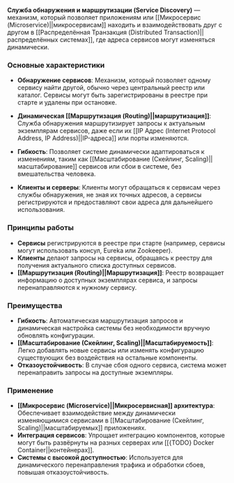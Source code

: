 **Служба обнаружения и маршрутизации (Service Discovery)** — механизм, который позволяет приложениям или [[Микросервис (Microservice)||микросервисам]] находить и взаимодействовать друг с другом в [[Распределённая Транзакция (Distributed Transaction)||распределённых системах]], где адреса сервисов могут изменяться динамически.


### Основные характеристики

- **Обнаружение сервисов**: Механизм, который позволяет одному сервису найти другой, обычно через центральный реестр или каталог. Сервисы могут быть зарегистрированы в реестре при старте и удалены при остановке.

- **Динамическая [[Маршрутизация (Routing)||маршрутизация]]**: Служба обнаружения маршрутизирует запросы к актуальным экземплярам сервисов, даже если их [[IP Адрес (Internet Protocol Address, IP Address)||IP-адреса]] или порты изменяются.

- **Гибкость**: Позволяет системе динамически адаптироваться к изменениям, таким как [[Масштабирование (Скейлинг, Scaling)||масштабирование]] сервисов или сбои в системе, без вмешательства человека.

- **Клиенты и серверы**: Клиенты могут обращаться к сервисам через службы обнаружения, не зная их точных адресов, а сервисы регистрируются и предоставляют свои адреса для дальнейшего использования.


### Принципы работы

- **Сервисы** регистрируются в реестре при старте (например, сервисы могут использовать консул, Eureka или Zookeeper).
- **Клиенты** делают запросы на сервисы, обращаясь к реестру для получения актуального списка доступных сервисов.
- **[[Маршрутизация (Routing)||Маршрутизация]]**: Реестр возвращает информацию о доступных экземплярах сервиса, и запросы перенаправляются к нужному сервису.


### Преимущества

- **Гибкость**: Автоматическая маршрутизация запросов и динамическая настройка системы без необходимости вручную обновлять конфигурации.
- **[[Масштабирование (Скейлинг, Scaling)||Масштабируемость]]**: Легко добавлять новые сервисы или изменять конфигурацию существующих без воздействия на остальные компоненты.
- **Отказоустойчивость**: В случае сбоя одного сервиса, система может перенаправить запросы на доступные экземпляры.


### Применение

- **[[Микросервис (Microservice)||Микросервисная]] архитектура**: Обеспечивает взаимодействие между динамически изменяющимися сервисами в [[Масштабирование (Скейлинг, Scaling)||масштабируемых]] приложениях.
- **Интеграция сервисов**: Упрощает интеграцию компонентов, которые могут быть развёрнуты на разных серверах или [[{TODO} Docker Container||контейнерах]].
- **Системы с высокой доступностью**: Используется для динамического перенаправления трафика и обработки сбоев, повышая отказоустойчивость.